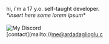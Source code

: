 hi, i'm a 17 y.o. self-taught developer.<br>
*\*insert here some lorem ipsum*\*<br><br>
![My Discord](https://discord-readme-badge.vercel.app/api?id=861050383580266547)<br>
[contact](mailto://me@ardadaglioglu.c
